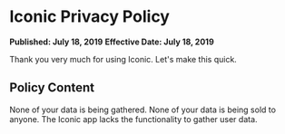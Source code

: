 # Iconic Privacy Policy
**Published: July 18, 2019**
**Effective Date: July 18, 2019**

Thank you very much for using Iconic. Let's make this quick.

## Policy Content
None of your data is being gathered. None of your data is being sold to anyone. The Iconic app lacks the functionality to gather user data.
